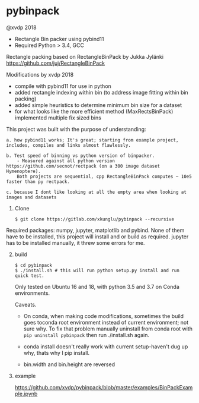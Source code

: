 pybinpack
=========
@xvdp 2018

* Rectangle Bin packer using pybind11
* Required Python > 3.4, GCC

Rectangle packing based on RectangleBinPack by Jukka Jylänki
https://github.com/juj/RectangleBinPack 

Modifications by xvdp 2018
* compile with pybind11 for use in python
* added rectangle indexing within bin (to address image fitting within bin packing)
* added simple heuristics to determine minimum bin size for a dataset
* for what looks like the more efficient method (MaxRectsBinPack) implemented multiple fix sized bins


This project was built with the purpose of understanding:

    a. how pybind11 works; It's great; starting from example project, includes, compiles and links almost flawlessly.

    b. Test speed of binning vs python version of binpacker.
        - Measured against all python version https://github.com/secnot/rectpack (on a 300 image dataset Hymenoptere).
        Both projects are sequential, cpp RectangleBinPack computes ~ 10e5 faster than py rectpack.

    c. because I dont like looking at all the empty area when looking at images and datasets

1. Clone
    ```
    $ git clone https://gitlab.com/xkunglu/pybinpack --recursive
    ```
Required packages: numpy, jupyter, matplotlib and pybind. None of them have to be installed, this project will install and or build as required.
jupyter has to be installed manually, it threw some errors for me.


2. build
    ```
    $ cd pybinpack
    $ ./install.sh # this will run python setup.py install and run quick test. 
    ```
    Only tested on Ubuntu 16 and 18, with python 3.5 and 3.7 on Conda environments.

    Caveats. 
    * On conda, when making code modifications, sometimes the build goes toconda root environment instead of current environment; 
    not sure why.
    To fix that problem manually uninstall from conda root with `pip uninstall pybinpack` then run ./install.sh again.
    * conda install doesn't really work with current setup-haven't dug up why, thats why I pip install.

    * bin.width and bin.height are reversed

 3. example

    https://github.com/xvdp/pybinpack/blob/master/examples/BinPackExample.ipynb
